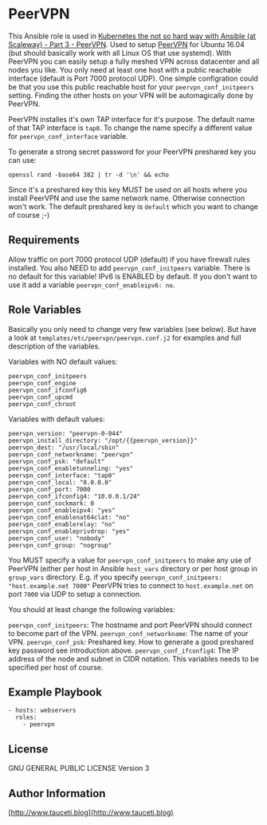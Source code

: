 PeerVPN
=======

This Ansible role is used in [Kubernetes the not so hard way with Ansible (at Scaleway) - Part 3 - PeerVPN](https://www.tauceti.blog/post/kubernetes-the-not-so-hard-way-with-ansible-at-scaleway-part-3/). Used to setup [PeerVPN](https://peervpn.net/) for Ubuntu 16.04 (but should basically work with all Linux OS that use systemd). With PeerVPN you can easily setup a fully meshed VPN across datacenter and all nodes you like. You only need at least one host with a public reachable interface (default is Port 7000 protocol UDP). One simple configration could be that you use this public reachable host for your `peervpn_conf_initpeers` setting. Finding the other hosts on your VPN will be automagically done by PeerVPN.

PeerVPN installes it's own TAP interface for it's purpose. The default name of that TAP interface is `tap0`. To change the name specify a different value for `peervpn_conf_interface` variable.

To generate a strong secret password for your PeerVPN preshared key you can use:

```
openssl rand -base64 382 | tr -d '\n' && echo
```
Since it's a preshared key this key MUST be used on all hosts where you install PeerVPN and use the same network name. Otherwise connection won't work. The default preshared key is `default` which you want to change of course ;-)

Requirements
------------

Allow traffic on port 7000 protocol UDP (default) if you have firewall rules installed. You also NEED to add `peervpn_conf_initpeers` variable. There is no default for this variable! IPv6 is ENABLED by default. If you don't want to use it add a variable `peervpn_conf_enableipv6: no`.

Role Variables
--------------

Basically you only need to change very few variables (see below). But have a look at `templates/etc/peervpn/peervpn.conf.j2` for examples and full description of the variables.

Variables with NO default values:
```
peervpn_conf_initpeers
peervpn_conf_engine
peervpn_conf_ifconfig6
peervpn_conf_upcmd
peervpn_conf_chroot
```
Variables with default values:

```
peervpn_version: "peervpn-0-044"
peervpn_install_directory: "/opt/{{peervpn_version}}"
peervpn_dest: "/usr/local/sbin"
peervpn_conf_networkname: "peervpn"
peervpn_conf_psk: "default"
peervpn_conf_enabletunneling: "yes"
peervpn_conf_interface: "tap0"
peervpn_conf_local: "0.0.0.0"
peervpn_conf_port: 7000
peervpn_conf_ifconfig4: "10.0.0.1/24"
peervpn_conf_sockmark: 0
peervpn_conf_enableipv4: "yes"
peervpn_conf_enablenat64clat: "no"
peervpn_conf_enablerelay: "no"
peervpn_conf_enableprivdrop: "yes"
peervpn_conf_user: "nobody"
peervpn_conf_group: "nogroup"
```

You MUST specify a value for `peervpn_conf_initpeers` to make any use of PeerVPN (either per host in Ansible `host_vars` directory or per host group in `group_vars` directory. E.g. if you specify `peervpn_conf_initpeers: "host.example.net 7000"` PeerVPN tries to connect to `host.example.net` on port `7000` via UDP to setup a connection.

You should at least change the following variables:

`peervpn_conf_initpeers`: The hostname and port PeerVPN should connect to become part of the VPN.
`peervpn_conf_networkname`: The name of your VPN.
`peervpn_conf_psk`: Preshared key. How to generate a good preshared key password see introduction above.
`peervpn_conf_ifconfig4`: The IP address of the node and subnet in CIDR notation. This variables needs to be specified per host of course.

Example Playbook
----------------

```
- hosts: webservers
  roles:
    - peervpn
```

License
-------

GNU GENERAL PUBLIC LICENSE Version 3

Author Information
------------------

[http://www.tauceti.blog](http://www.tauceti.blog)
